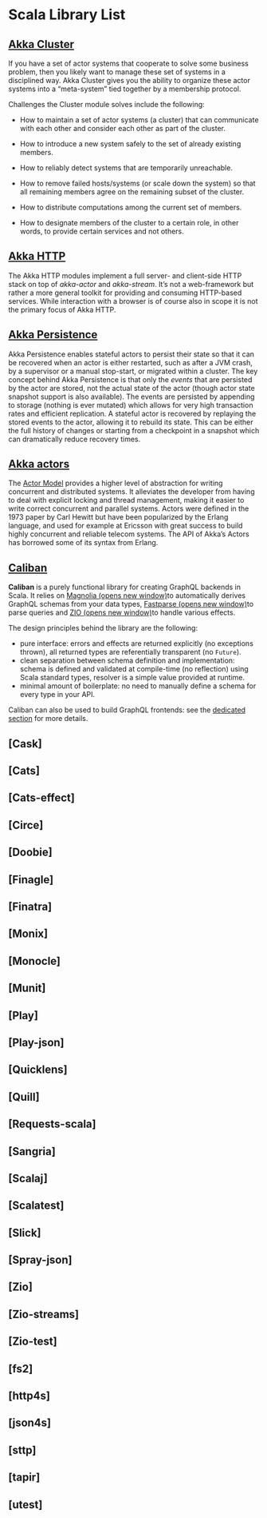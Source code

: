 # Scala Library List


## [Akka Cluster](https://developer.lightbend.com/docs/akka-platform-guide/concepts/akka-cluster.html)
If you have a set of actor systems that cooperate to solve some business problem, then you likely want to manage these set of systems in a disciplined way. Akka Cluster gives you the ability to organize these actor systems into a “meta-system” tied together by a membership protocol.

Challenges the Cluster module solves include the following:

-   How to maintain a set of actor systems (a cluster) that can communicate with each other and consider each other as part of the cluster.
    
-   How to introduce a new system safely to the set of already existing members.
    
-   How to reliably detect systems that are temporarily unreachable.
    
-   How to remove failed hosts/systems (or scale down the system) so that all remaining members agree on the remaining subset of the cluster.
    
-   How to distribute computations among the current set of members.
    
-   How to designate members of the cluster to a certain role, in other words, to provide certain services and not others.

## [Akka HTTP](https://doc.akka.io/docs/akka-http/current/introduction.html)

The Akka HTTP modules implement a full server- and client-side HTTP stack on top of _akka-actor_ and _akka-stream_. It’s not a web-framework but rather a more general toolkit for providing and consuming HTTP-based services. While interaction with a browser is of course also in scope it is not the primary focus of Akka HTTP.

## [Akka Persistence](https://doc.akka.io/docs/akka/current/typed/persistence.html?_ga=2.154320952.1841112150.1608304780-1567924520.1607644201)

Akka Persistence enables stateful actors to persist their state so that it can be recovered when an actor is either restarted, such as after a JVM crash, by a supervisor or a manual stop-start, or migrated within a cluster. The key concept behind Akka Persistence is that only the _events_ that are persisted by the actor are stored, not the actual state of the actor (though actor state snapshot support is also available). The events are persisted by appending to storage (nothing is ever mutated) which allows for very high transaction rates and efficient replication. A stateful actor is recovered by replaying the stored events to the actor, allowing it to rebuild its state. This can be either the full history of changes or starting from a checkpoint in a snapshot which can dramatically reduce recovery times.


## [Akka actors](https://doc.akka.io/docs/akka/current/typed/actors.html)
The [Actor Model](https://en.wikipedia.org/wiki/Actor_model) provides a higher level of abstraction for writing concurrent and distributed systems. It alleviates the developer from having to deal with explicit locking and thread management, making it easier to write correct concurrent and parallel systems. Actors were defined in the 1973 paper by Carl Hewitt but have been popularized by the Erlang language, and used for example at Ericsson with great success to build highly concurrent and reliable telecom systems. The API of Akka’s Actors has borrowed some of its syntax from Erlang.

## [Caliban](https://ghostdogpr.github.io/caliban/)

**Caliban**  is a purely functional library for creating GraphQL backends in Scala. It relies on  [Magnolia (opens new window)](https://github.com/propensive/magnolia)to automatically derives GraphQL schemas from your data types,  [Fastparse (opens new window)](https://github.com/lihaoyi/fastparse)to parse queries and  [ZIO (opens new window)](https://github.com/zio/zio)to handle various effects.

The design principles behind the library are the following:

-   pure interface: errors and effects are returned explicitly (no exceptions thrown), all returned types are referentially transparent (no  `Future`).
-   clean separation between schema definition and implementation: schema is defined and validated at compile-time (no reflection) using Scala standard types, resolver is a simple value provided at runtime.
-   minimal amount of boilerplate: no need to manually define a schema for every type in your API.

Caliban can also be used to build GraphQL frontends: see the  [dedicated section](https://ghostdogpr.github.io/caliban/docs/client.html)  for more details.

## [Cask]
## [Cats]
## [Cats-effect]
## [Circe]
## [Doobie]
## [Finagle]
## [Finatra]
## [Monix]
## [Monocle]
## [Munit]
## [Play]
## [Play-json]
## [Quicklens]
## [Quill]
## [Requests-scala]
## [Sangria]
## [Scalaj]
## [Scalatest]
## [Slick]
## [Spray-json]
## [Zio]
## [Zio-streams]
## [Zio-test]
## [fs2]
## [http4s]
## [json4s]
## [sttp]
## [tapir]
## [utest]
